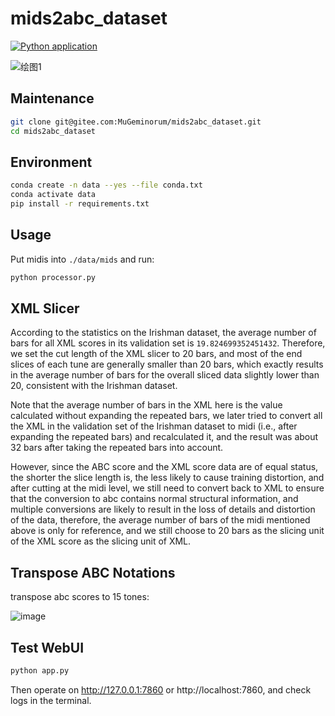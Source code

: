 # mids2abc_dataset
[![Python application](https://github.com/monet-joe/mids2abc_dataset/actions/workflows/python-app.yml/badge.svg?branch=main)](https://github.com/monet-joe/mids2abc_dataset/actions/workflows/python-app.yml)

![绘图1](https://github.com/monet-joe/mids2abc_dataset/assets/20459298/d7bd9ac5-e84c-4497-a993-2a772cf2be17)

## Maintenance
```bash
git clone git@gitee.com:MuGeminorum/mids2abc_dataset.git
cd mids2abc_dataset
```

## Environment
```bash
conda create -n data --yes --file conda.txt
conda activate data
pip install -r requirements.txt
```

## Usage
Put midis into `./data/mids` and run:
```bash
python processor.py
```

## XML Slicer
According to the statistics on the Irishman dataset, the average number of bars for all XML scores in its validation set is `19.824699352451432`. Therefore, we set the cut length of the XML slicer to 20 bars, and most of the end slices of each tune are generally smaller than 20 bars, which exactly results in the average number of bars for the overall sliced data slightly lower than 20, consistent with the Irishman dataset.

Note that the average number of bars in the XML here is the value calculated without expanding the repeated bars, we later tried to convert all the XML in the validation set of the Irishman dataset to midi (i.e., after expanding the repeated bars) and recalculated it, and the result was about 32 bars after taking the repeated bars into account.

However, since the ABC score and the XML score data are of equal status, the shorter the slice length is, the less likely to cause training distortion, and after cutting at the midi level, we still need to convert back to XML to ensure that the conversion to abc contains normal structural information, and multiple conversions are likely to result in the loss of details and distortion of the data, therefore, the average number of bars of the midi mentioned above is only for reference, and we still choose to 20 bars as the slicing unit of the XML score as the slicing unit of XML.

## Transpose ABC Notations
transpose abc scores to 15 tones:

![image](https://github.com/monet-joe/abc_transposition/assets/20459298/776fc0cd-6f48-4c68-90aa-084915252e05)

## Test WebUI
```bash
python app.py
```
Then operate on <http://127.0.0.1:7860> or http://localhost:7860, and check logs in the terminal.
